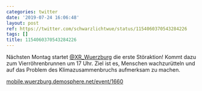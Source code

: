 ```yaml
---
categories: twitter
date: '2019-07-24 16:06:48'
layout: post
ref: https://twitter.com/schwarzlichtwue/status/1154060370543284226
tags: []
title: 1154060370543284226
---
```

Nächsten Montag startet [@XR_Wuerzburg](https://twitter.com/XR_Wuerzburg) die erste Störaktion! Kommt dazu zum Vierröhrenbrunnen um 17 Uhr. Ziel ist es, Menschen wachzurütteln und auf das Problem des Klimazusammenbruchs aufmerksam zu machen.

[mobile.wuerzburg.demosphere.net/event/1660](https://mobile.wuerzburg.demosphere.net/event/1660) 